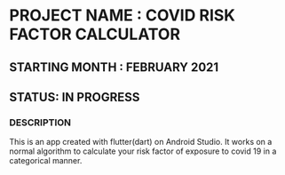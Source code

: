 # PROJECT NAME : COVID RISK FACTOR CALCULATOR

## STARTING MONTH : FEBRUARY 2021

## STATUS: IN PROGRESS 

### DESCRIPTION

This is an app created with flutter(dart) on Android Studio. It works on a normal algorithm to calculate your risk factor of exposure to covid 19 in a categorical manner.


